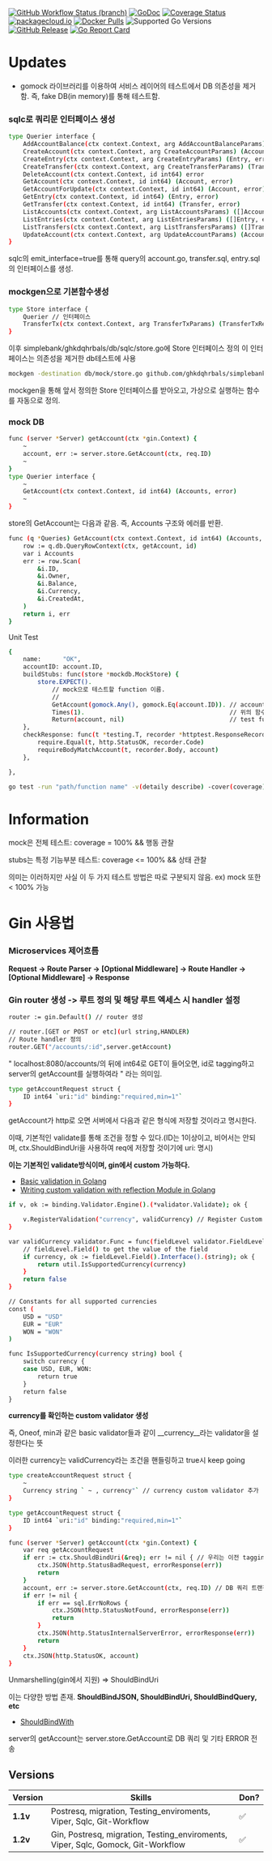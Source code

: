 [![GitHub Workflow Status (branch)](https://img.shields.io/github/workflow/status/golang-migrate/migrate/CI/master)](https://github.com/golang-migrate/migrate/actions/workflows/ci.yaml?query=branch%3Amaster)
[![GoDoc](https://pkg.go.dev/badge/github.com/golang-migrate/migrate)](https://pkg.go.dev/github.com/golang-migrate/migrate/v4)
[![Coverage Status](https://img.shields.io/coveralls/github/golang-migrate/migrate/master.svg)](https://coveralls.io/github/golang-migrate/migrate?branch=master)
[![packagecloud.io](https://img.shields.io/badge/deb-packagecloud.io-844fec.svg)](https://packagecloud.io/golang-migrate/migrate?filter=debs)
[![Docker Pulls](https://img.shields.io/docker/pulls/migrate/migrate.svg)](https://hub.docker.com/r/migrate/migrate/)
![Supported Go Versions](https://img.shields.io/badge/Go-1.16%2C%201.17-lightgrey.svg)
[![GitHub Release](https://img.shields.io/github/release/golang-migrate/migrate.svg)](https://github.com/golang-migrate/migrate/releases)
[![Go Report Card](https://goreportcard.com/badge/github.com/golang-migrate/migrate)](https://goreportcard.com/report/github.com/golang-migrate/migrate)
# Updates
* gomock 라이브러리를 이용하여 서비스 레이어의 테스트에서 DB 의존성을 제거함.
즉, fake DB(in memory)를 통해 테스트함.

### sqlc로 쿼리문 인터페이스 생성
```bash
type Querier interface {
    AddAccountBalance(ctx context.Context, arg AddAccountBalanceParams) (Account, error)
    CreateAccount(ctx context.Context, arg CreateAccountParams) (Account, error)
    CreateEntry(ctx context.Context, arg CreateEntryParams) (Entry, error)
    CreateTransfer(ctx context.Context, arg CreateTransferParams) (Transfer, error)
    DeleteAccount(ctx context.Context, id int64) error
    GetAccount(ctx context.Context, id int64) (Account, error)
    GetAccountForUpdate(ctx context.Context, id int64) (Account, error)
    GetEntry(ctx context.Context, id int64) (Entry, error)
    GetTransfer(ctx context.Context, id int64) (Transfer, error)
    ListAccounts(ctx context.Context, arg ListAccountsParams) ([]Account, error)
    ListEntries(ctx context.Context, arg ListEntriesParams) ([]Entry, error)
    ListTransfers(ctx context.Context, arg ListTransfersParams) ([]Transfer, error)
    UpdateAccount(ctx context.Context, arg UpdateAccountParams) (Account, error)
}
```
sqlc의 emit_interface=true를 통해 query의 account.go, transfer.sql, entry.sql의 인터페이스를 생성.


### mockgen으로 기본함수생성
```bash
type Store interface {
	Querier // 인터페이스
	TransferTx(ctx context.Context, arg TransferTxParams) (TransferTxResult, error)
}
```
이후 simplebank/ghkdqhrbals/db/sqlc/store.go에 Store 인터페이스 정의
이 인터페이스는 의존성을 제거한 db테스트에 사용



```bash
mockgen -destination db/mock/store.go github.com/ghkdqhrbals/simplebank/db/sqlc Store
```
mockgen을 통해 앞서 정의한 Store 인터페이스를 받아오고, 가상으로 실행하는 함수를 자동으로 정의.


### mock DB
```bash
func (server *Server) getAccount(ctx *gin.Context) {
	~
	account, err := server.store.GetAccount(ctx, req.ID)
	~
}
type Querier interface {
	~
	GetAccount(ctx context.Context, id int64) (Accounts, error)
	~
}
```
store의 GetAccount는 다음과 같음. 즉, Accounts 구조와 에러를 반환.

```bash
func (q *Queries) GetAccount(ctx context.Context, id int64) (Accounts, error) {
	row := q.db.QueryRowContext(ctx, getAccount, id)
	var i Accounts
	err := row.Scan(
		&i.ID,
		&i.Owner,
		&i.Balance,
		&i.Currency,
		&i.CreatedAt,
	)
	return i, err
}
```



Unit Test
```bash
{
    name:      "OK",
    accountID: account.ID,
    buildStubs: func(store *mockdb.MockStore) {
        store.EXPECT().
            // mock으로 테스트할 function 이름.
            //
            GetAccount(gomock.Any(), gomock.Eq(account.ID)). // account.ID를 argument로 받는 store.GetAccount함수가 call 되길 예상함.
            Times(1).                                        // 위의 함수가 call 되는 횟수 예상
            Return(account, nil)                             // test function의 return 값 예상, 실제 GetAccount에서 account.ID로 검색했을 때 account구조체와 nil에러를 반환받기를 원함.
    },
    checkResponse: func(t *testing.T, recorder *httptest.ResponseRecorder) {
        require.Equal(t, http.StatusOK, recorder.Code)
        requireBodyMatchAccount(t, recorder.Body, account)
    },

},
```


```bash
go test -run "path/function name" -v(detaily describe) -cover(coverage) //test
```




# Information

mock은 전체 테스트: coverage = 100% && 행동 관찰

stubs는 특정 기능부분 테스트: coverage <= 100% && 상태 관찰

의미는 이러하지만 사실 이 두 가지 테스트 방법은 따로 구분되지 않음.
ex) mock 또한 < 100% 가능

# Gin 사용법

### Microservices 제어흐름
__Request -> Route Parser -> [Optional Middleware] -> Route Handler -> [Optional Middleware] -> Response__

### Gin router 생성 -> 루트 정의 및 해당 루트 엑세스 시 handler 설정
```bash
router := gin.Default() // router 생성

// router.[GET or POST or etc](url string,HANDLER)
// Route handler 정의
router.GET("/accounts/:id",server.getAccount)
```
" localhost:8080/accounts/의 뒤에 int64로 GET이 들어오면, id로 tagging하고 server의 getAccount를 실행하여라 " 라는 의미임.


```bash
type getAccountRequest struct {
	ID int64 `uri:"id" binding:"required,min=1"`
}
```

getAccount가 http로 오면 서버에서 다음과 같은 형식에 저장할 것이라고 명시한다.

이때, 기본적인 validate를 통해 조건을 정할 수 있다.(ID는 1이상이고, 비어서는 안되며, ctx.ShouldBindUri을 사용하여 req에 저장할 것이기에 uri: 명시)

__이는 기본적인 validate방식이며, gin에서 custom 가능하다.__
* [Basic validation in Golang](https://blog.logrocket.com/gin-binding-in-go-a-tutorial-with-examples/#basic-validation-using-gin)
* [Writing custom validation with reflection Module in Golang](https://pkg.go.dev/github.com/go-playground/validator/v10#section-readme)

```bash
if v, ok := binding.Validator.Engine().(*validator.Validate); ok {

    v.RegisterValidation("currency", validCurrency) // Register Custom Validator {tag, validator.Func}
}

var validCurrency validator.Func = func(fieldLevel validator.FieldLevel) bool {
	// fieldLevel.Field() to get the value of the field
	if currency, ok := fieldLevel.Field().Interface().(string); ok {
		return util.IsSupportedCurrency(currency)
	}
	return false
}

// Constants for all supported currencies
const (
	USD = "USD"
	EUR = "EUR"
	WON = "WON"
)

func IsSupportedCurrency(currency string) bool {
	switch currency {
	case USD, EUR, WON:
		return true
	}
	return false
}
```
__currency를 확인하는 custom validator 생성__

즉, Oneof, min과 같은 basic validator들과 같이 __currency__라는 validator을 설정한다는 뜻

이러한 currency는 validCurrency라는 조건을 핸들링하고 true시 keep going

```bash
type createAccountRequest struct {
	~
	Currency string ` ~ , currency"` // currency custom validator 추가
}
```

```bash
type getAccountRequest struct {
	ID int64 `uri:"id" binding:"required,min=1"`
}

func (server *Server) getAccount(ctx *gin.Context) {
	var req getAccountRequest
	if err := ctx.ShouldBindUri(&req); err != nil { // 우리는 이전 tagging된 id를 getAccountRequest ID에 바인딩.
		ctx.JSON(http.StatusBadRequest, errorResponse(err))
		return
	}
	account, err := server.store.GetAccount(ctx, req.ID) // DB 쿼리 트랜젝션 실행
	if err != nil {
		if err == sql.ErrNoRows {
			ctx.JSON(http.StatusNotFound, errorResponse(err))
			return
		}
		ctx.JSON(http.StatusInternalServerError, errorResponse(err))
		return
	}
	ctx.JSON(http.StatusOK, account)
}
```
Unmarshelling(gin에서 지원) => ShouldBindUri

이는 다양한 방법 존재. __ShouldBindJSON, ShouldBindUri, ShouldBindQuery, etc__
* [ShouldBindWith](https://pkg.go.dev/github.com/gin-gonic/gin#section-readme)

server의 getAccount는 server.store.GetAccount로 DB 쿼리 및 기타 ERROR 전송


## Versions

Version | Skills | Don?
--------|------------|------
**1.1v** | Postresq, migration, Testing_enviroments, Viper, Sqlc, Git-Workflow | :white_check_mark: |
**1.2v** | Gin, Postresq, migration, Testing_enviroments, Viper, Sqlc, Gomock, Git-Workflow | :white_check_mark: |
